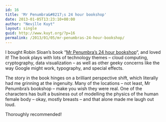 ```yaml
---
id: 16
title: 'Mr Penumbra&#8217;s 24 hour bookshop'
date: 2013-01-05T13:23:10+00:00
author: "Neville Kuyt"
layout: single
guid: http://www.kuyt.org/?p=16
permalink: /2013/01/05/mr-penumbras-24-hour-bookshop/
---
```

I bought Robin Sloan&#8217;s book &#8220;[Mr Penumbra&#8217;s 24 hour bookshop](http://www.robinsloan.com/penumbra/ "Robin Sloan's site")&#8220;, and loved it! The book plays with lots of technology themes &#8211; cloud computing, cryptography, data visualization &#8211; as well as other geeky concerns like the way Google might work, typography, and special effects.

The story in the book hinges on a brilliant perspective shift, which literally had me grinning at the ingenuity. Many of the locations &#8211; not least, Mr Penumbra&#8217;s bookshop &#8211; make you wish they were real. One of the characters has built a business out of modelling the physics of the human female body &#8211; okay, mostly breasts &#8211; and that alone made me laugh out loud.

Thoroughly recommended!